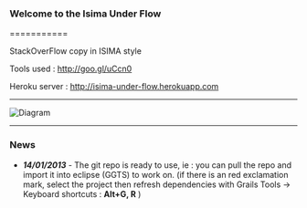 ### Welcome to the Isima Under Flow
===========

StackOverFlow copy in ISIMA style

Tools used :
http://goo.gl/uCcn0

Heroku server :
http://isima-under-flow.herokuapp.com
***
![Diagram](https://docs.google.com/drawings/d/1FeiUk5PT4Uu9_EV1uAf5dfV9zMEFpQNqW4r1bM2cpYU/pub?w=960&amp;h=720)
***
### News

* _**14/01/2013**_ - The git repo is ready to use, ie : you can pull the repo and import it into eclipse (GGTS) to work on. (if there is an red exclamation mark, select the project then refresh dependencies with Grails Tools -> Keyboard shortcuts : **Alt+G, R** )
